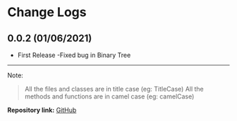Change Logs
================================

0.0.2 (01/06/2021)
----------------------------------------------------------------
- First Release
    -Fixed bug in Binary Tree

----------------------------------------------------------------
Note: 
>All the files and classes are in title case (eg: TitleCase)
>All the methods and functions are in camel case (eg: camelCase)

**Repository link:** 
[GitHub](https://github.com/Armaan-268/DSA_in_Python)